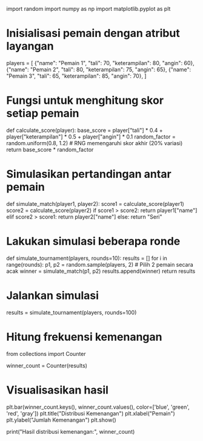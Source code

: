 import random
import numpy as np
import matplotlib.pyplot as plt

# Inisialisasi pemain dengan atribut layangan
players = [
    {"name": "Pemain 1", "tali": 70, "keterampilan": 80, "angin": 60},
    {"name": "Pemain 2", "tali": 80, "keterampilan": 75, "angin": 65},
    {"name": "Pemain 3", "tali": 65, "keterampilan": 85, "angin": 70},
]

# Fungsi untuk menghitung skor setiap pemain
def calculate_score(player):
    base_score = player["tali"] * 0.4 + player["keterampilan"] * 0.5 + player["angin"] * 0.1
    random_factor = random.uniform(0.8, 1.2)  # RNG memengaruhi skor akhir (20% variasi)
    return base_score * random_factor

# Simulasikan pertandingan antar pemain
def simulate_match(player1, player2):
    score1 = calculate_score(player1)
    score2 = calculate_score(player2)
    if score1 > score2:
        return player1["name"]
    elif score2 > score1:
        return player2["name"]
    else:
        return "Seri"

# Lakukan simulasi beberapa ronde
def simulate_tournament(players, rounds=10):
    results = []
    for i in range(rounds):
        p1, p2 = random.sample(players, 2)  # Pilih 2 pemain secara acak
        winner = simulate_match(p1, p2)
        results.append(winner)
    return results

# Jalankan simulasi
results = simulate_tournament(players, rounds=100)

# Hitung frekuensi kemenangan
from collections import Counter

winner_count = Counter(results)

# Visualisasikan hasil
plt.bar(winner_count.keys(), winner_count.values(), color=['blue', 'green', 'red', 'gray'])
plt.title("Distribusi Kemenangan")
plt.xlabel("Pemain")
plt.ylabel("Jumlah Kemenangan")
plt.show()

print("Hasil distribusi kemenangan:", winner_count)
